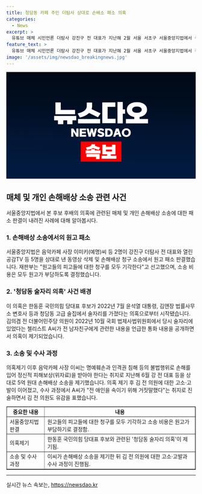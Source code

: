 ```yaml
---
title: 청담동 카페 주인 더탐사 상대로 손배소 패소 의혹
categories:
  - News
excerpt: >
  유튜브 매체 시민언론 더탐사 강진구 전 대표가 지난해 2월 서울 서초구 서울중앙지법에서 구속 전 피의자 심문을 받기 앞서 입장을 밝혀왔다. 이른바 청담동 술자리 의혹으로 지목된 음악카페 사장이 해당 의혹을 보도한 인터넷 매체를 상대로 손해배상 소송에서 패소했다는 내용입니다. 민사합의25부는 원고 패소를 선고하고 소송 비용을 원고가 부담하도록 결정했다. 청담동 술자리 의혹은 김의겸 전 더불어민주당 의원이 제기하며 논란이 되고 있습니다.
feature_text: >
  유튜브 매체 시민언론 더탐사 강진구 전 대표가 지난해 2월 서울 서초구 서울중앙지법에서 구속 전 피의자 심문을 받기 앞서 입장을 밝혀왔다. 이른바 청담동 술자리 의혹으로 지목된 음악카페 사장이 해당 의혹을 보도한 인터넷 매체를 상대로 손해배상 소송에서 패소했다는 내용입니다. 민사합의25부는 원고 패소를 선고하고 소송 비용을 원고가 부담하도록 결정했다. 청담동 술자리 의혹은 김의겸 전 더불어민주당 의원이 제기하며 논란이 되고 있습니다.
image: '/assets/img/newsdao_breakingnews.jpg'
---
```


<p><img src="/assets/img/newsdao_breakingnews.jpg" alt="implanttips 속보" /></p>

<h2 data-ke-size="size26">매체 및 개인 손해배상 소송 관련 사건</h2>

<p data-ke-size="size16">서울중앙지법에서 본 후보 후배의 의혹에 관련된 매체 및 개인 손해배상 소송에 대한 패소 판결이 내려진 사례에 대해 알아봅시다.</p>

<h3>1. 손해배상 소송에서의 원고 패소</h3>

<p data-ke-size="size16">서울중앙지법은 음악카페 사장 이미키(예명)씨 등 2명이 강진구 더탐사 전 대표와 열린공감TV 등 5명을 상대로 낸 동영상 삭제 및 손해배상 청구 소송에서 원고 패소 판결했습니다. 재판부는 "원고들의 피고들에 대한 청구를 모두 기각한다"고 선고했으며, 소송 비용은 모두 원고가 부담하도록 결정했습니다.</p>

<h3>2. '청담동 술자리 의혹' 사건 배경</h3>

<p data-ke-size="size16">이 의혹은 한동훈 국민의힘 당대표 후보가 2022년 7월 윤석열 대통령, 김앤장 법률사무소 변호사 등과 청담동 고급 술집에서 술자리를 가졌다는 의혹으로부터 시작됐습니다. 김의겸 전 더불어민주당 의원이 2022년 10월 국회 법제사법위원회에서 당시 술자리에 있었다는 첼리스트 A씨가 전 남자친구에게 관련한 내용을 언급한 통화 내용을 공개하면서 의혹이 제기되었습니다.</p>

<h3>3. 소송 및 수사 과정</h3>

<p data-ke-size="size16">의혹제기 이후 음악카페 사장 이씨는 명예훼손과 인격권 침해 등의 불법행위로 손해를 입어 정신적 피해보상(위자료)을 받아야 한다는 취지로 지난해 6월 강 전 대표 등을 상대로 5억 원대 손해배상 소송을 제기했습니다. 의혹 제기 후 김 전 의원에 대한 고소·고발이 이어졌고, 수사 과정에서 A씨가 "전 애인을 속이기 위해 거짓말했다"는 취지로 진술하면서 김 전 의원도 유감을 표했습니다.</p>

<table border="1" cellpadding="0" cellspacing="0" width="710">
  <tbody>
    <tr>
      <td style="text-align: center; height: 17px;"><b>중요한 내용</b></td>
      <td style="text-align: center; height: 17px;"><b>내용</b></td>
    </tr>
    <tr>
      <td style="height: 17px;">서울중앙지법 판결</td>
      <td>원고들의 피고들에 대한 청구를 모두 기각하고 소송 비용은 원고가 부담하기로 결정함.</td>
    </tr>
    <tr>
      <td style="height: 17px;">의혹제기</td>
      <td>한동훈 국민의힘 당대표 후보와 관련된 '청담동 술자리 의혹'이 제기됨.</td>
    </tr>
    <tr>
      <td style="height: 17px;">소송 및 수사 과정</td>
      <td>이씨가 손해배상 소송을 제기한 뒤 김 전 의원에 대한 고소·고발과 수사 과정이 진행됨.</td>
    </tr>
  </tbody>
</table>

<hr>
실시간 뉴스 속보는, <a href="https://newsdao.kr" rel="dofollow">https://newsdao.kr</a>



